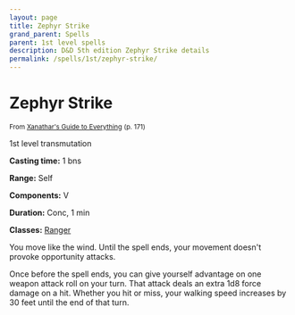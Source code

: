 ```yaml
---
layout: page
title: Zephyr Strike
grand_parent: Spells
parent: 1st level spells 
description: D&D 5th edition Zephyr Strike details
permalink: /spells/1st/zephyr-strike/
---
```


# Zephyr Strike

<small>From <a target="_blank" href="https://dnd.wizards.com/products/tabletop-games/rpg-products/xanathars-guide-everything">Xanathar's Guide to Everything</a> (p. 171)</small>

1st level transmutation

**Casting time:** 1 bns

**Range:** Self

**Components:** V 

**Duration:** Conc, 1 min

**Classes:** [Ranger](/classes/ranger/)

You move like the wind. Until the spell ends, your movement doesn't provoke opportunity attacks.

   Once before the spell ends, you can give yourself advantage on one weapon attack roll on your turn. That attack deals an extra 1d8 force damage on a hit. Whether you hit or miss, your walking speed increases by 30 feet until the end of that turn.
